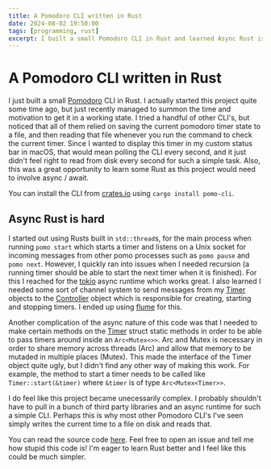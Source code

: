 ```yaml
---
title: A Pomodoro CLI written in Rust
date: 2024-08-02 19:50:00
tags: [programming, rust]
excerpt: I built a small Pomodoro CLI in Rust and learned Async Rust is difficult.
---
```

# A Pomodoro CLI written in Rust

I just built a small [Pomodoro](https://en.wikipedia.org/wiki/Pomodoro_Technique) CLI in Rust. I actually started this project quite some time ago, but just recently managed to summon the time and motivation to get it in a working state. I tried a handful of other CLI's, but noticed that all of them relied on saving the current pomodoro timer state to a file, and then reading that file whenever you run the command to check the current timer. Since I wanted to display this timer in my custom status bar in macOS, that would mean polling the CLI every second, and it just didn't feel right to read from disk every second for such a simple task. Also, this was a great opportunity to learn some Rust as this project would need to involve async / await.

You can install the CLI from [crates.io](https://crates.io/crates/pomo-cli) using `cargo install pomo-cli`.

## Async Rust is hard
I started out using Rusts built in `std::thread`s, for the main process when running `pomo start` which starts a timer and listens on a Unix socket for incoming messages from other pomo processes such as `pomo pause` and `pomo next`. However, I quickly ran into issues when I needed recursion (a running timer should be able to start the next timer when it is finished). For this I reached for the [tokio](https://tokio.rs/) async runtime which works great. I also learned I needed some sort of channel system to send messages from my [Timer](https://github.com/alexanderflink/pomo/blob/main/src/timer.rs) objects to the [Controller](https://github.com/alexanderflink/pomo/blob/main/src/controller.rs) object which is responsible for creating, starting and stopping timers. I ended up using [flume](https://github.com/zesterer/flume) for this.

Another complication of the async nature of this code was that I needed to make certain methods on the [Timer](https://github.com/alexanderflink/pomo/blob/main/src/timer.rs) struct static methods in order to be able to pass timers around inside an `Arc<Mutex<>>`. Arc and Mutex is necessary in order to share memory across threads (Arc) and allow that memory to be mutaded in multiple places (Mutex). This made the interface of the Timer object quite ugly, but I didn't find any other way of making this work. For example, the method to start a timer needs to be called like `Timer::start(&timer)` where `&timer` is of type `Arc<Mutex<Timer>>`.

I do feel like this project became unecessarily complex. I probably shouldn't have to pull in a bunch of third party libraries and an async runtime for such a simple CLI. Perhaps this is why most other Pomodoro CLI's I've seen simply writes the current time to a file on disk and reads that.

You can read the source code [here](https://github.com/alexanderflink/pomo). Feel free to open an issue and tell me how stupid this code is! I'm eager to learn Rust better and I feel like this could be much simpler.

